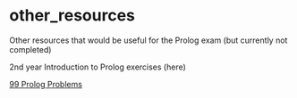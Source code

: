# other_resources

Other resources that would be useful for the Prolog exam (but
currently not completed)

2nd year Introduction to Prolog exercises (here)

[99 Prolog Problems](www.ic.unicamp.br/~meidanis/courses/mc336/2009s2/prolog/problemas/)



